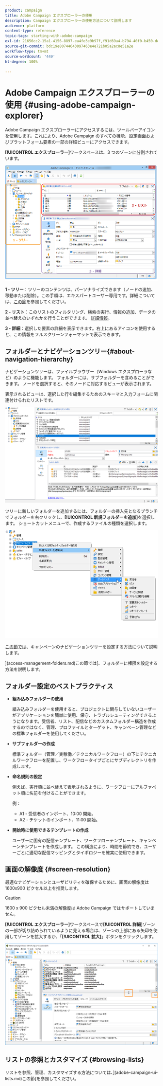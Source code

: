 ```yaml
---
product: campaign
title: Adobe Campaign エクスプローラーの使用
description: Campaign エクスプローラーの使用方法について説明します
audience: platform
content-type: reference
topic-tags: starting-with-adobe-campaign
exl-id: 21656cc2-15a1-4156-8897-ea4fe3e9b97f,f91d69a4-b794-40f0-b450-de862d7333e2
source-git-commit: bdc19e80744643097463e4e721b05a2ac8e51a2e
workflow-type: tm+mt
source-wordcount: '449'
ht-degree: 100%

---
```


# Adobe Campaign エクスプローラーの使用 {#using-adobe-campaign-explorer}

Adobe Campaign エクスプローラーにアクセスするには、ツールバーアイコンを使用します。これにより、Adobe Campaign のすべての機能、設定画面およびプラットフォーム要素の一部の詳細ビューにアクセスできます。

**[!UICONTROL エクスプローラー]**&#x200B;ワークスペースは、3 つのゾーンに分割されています。

![](assets/s_ncs_user_navigation.png)

**1 - ツリー**：ツリーのコンテンツは、パーソナライズできます（ノードの追加、移動または削除）。この手順は、エキスパートユーザー専用です。詳細については、[この節](#about-navigation-hierarchy)を参照してください。

**2 - リスト**：このリストのフィルタリング、検索の実行、情報の追加、データの並べ替えのいずれかを行うことができます。 [詳細情報](adobe-campaign-ui-lists.md)。

**3 - 詳細**：選択した要素の詳細を表示できます。右上にあるアイコンを使用すると、この情報をフルスクリーンフォーマットで表示できます。

## フォルダーとナビゲーションツリー{#about-navigation-hierarchy}

ナビゲーションツリーは、ファイルブラウザー（Windows エクスプローラなど）のように機能します。 フォルダーには、サブフォルダーを含めることができます。 ノードを選択すると、そのノードに対応するビューが表示されます。

表示されるビューは、選択した行を編集するためのスキーマと入力フォームに関連付けられたリストです。

![](assets/d_ncs_integration_navigation.png)

ツリーに新しいフォルダーを追加するには、フォルダーの挿入先となるブランチでフォルダーを右クリックし、**[!UICONTROL 新規フォルダーを追加]**&#x200B;を選択します。 ショートカットメニューで、作成するファイルの種類を選択します。

![](assets/d_ncs_integration_navigation_create.png)

[この節では](../../configuration/using/configuration.md)、キャンペーンのナビゲーションツリーを設定する方法について説明します。

](access-management-folders.md)この節では[、フォルダーに権限を設定する方法を説明します。

## フォルダー設定のベストプラクティス

* **組み込みフォルダーの使用**

   組み込みフォルダーを使用すると、プロジェクトに関与していないユーザーがアプリケーションを簡単に使用、保守、トラブルシューティングできるようになります。受信者、リスト、配信などのカスタムフォルダー構造を作成するのではなく、管理、プロファイルとターゲット、キャンペーン管理などの標準フォルダーを使用してください。

* **サブフォルダーの作成**

   標準フォルダー（管理／実稼働／テクニカルワークフロー）の下にテクニカルワークフローを配置し、ワークフロータイプごとにサブディレクトリを作成します。

* **命名規則の設定**

   例えば、実行順に並べ替えて表示されるように、ワークフローにアルファベット順に名前を付けることができます。

   例：

   * A1 - 受信者のインポート、10:00 開始。
   * A2 - チケットのインポート、11:00 開始。

* **開始時に使用できるテンプレートの作成**

   ユーザーに固有の配信テンプレート、ワークフローテンプレート、キャンペーンテンプレートを作成します。 この構造により、時間を節約でき、ユーザーごとに適切な配信マッピングとタイポロジーを確実に使用できます。

## 画面の解像度 {#screen-resolution}

最適なナビゲーションとユーザビリティを確保するために、画面の解像度は 1600x900 ピクセル以上を推奨します。

>[!CAUTION]
>
>1600 x 900 ピクセル未満の解像度は Adobe Campaign ではサポートしていません。

**[!UICONTROL エクスプローラー]**&#x200B;ワークスペースで&#x200B;**[!UICONTROL 詳細]**&#x200B;ゾーンの一部が切り詰められているように見える場合は、ゾーンの上部にある矢印を使用してゾーンを拡大するか、「**[!UICONTROL 拡大]**」ボタンをクリックします。

![](assets/s_ncs_user_resolution.png)

## リストの参照とカスタマイズ {#browsing-lists}

リストを参照、管理、カスタマイズする方法については、](adobe-campaign-ui-lists.md)この節[を参照してください。
